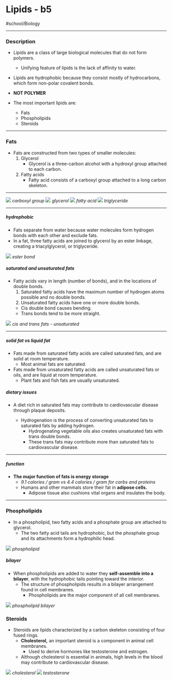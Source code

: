 # Lipids - b5 
#school/Biology
- - - -
### Description
* Lipids are a class of large biological molecules that do not form polymers.
	* Unifying feature of lipids is the lack of affinity to water.
* Lipids are hydrophobic because they consist mostly of hydrocarbons, which form non-polar covalent bonds.

* **NOT POLYMER**

* The most important lipids are:
	* Fats
	* Phospholipids
	* Steroids
- - - -
### Fats
* Fats are constructed from two types of smaller molecules:
	1. Glycerol
		* Glycerol is a three-carbon alcohol with a hydroxyl group attached to each carbon.
	2. Fatty acids
		* Fatty acid consists of a carboxyl group attached to a long carbon skeleton.
- - - -
![](Lipids%20-%20b5/1200px-Carboxylic-acid.svg.png)
_carboxyl group_
![](Lipids%20-%20b5/459b403ba558c5368318b955960ae425.jpg)
_glycerol_
![](Lipids%20-%20b5/fa_polypatt01.gif)
_fatty acid_
![](Lipids%20-%20b5/3-s2.0-B9780702051401000377-f37-03-9780702051401.jpg)
_triglyceride_
- - - -
##### hydrophobic
* Fats separate from water because water molecules form hydrogen bonds with each other and exclude fats.
* In a fat, three fatty acids are joined to glycerol by an ester linkage, creating a triacylglycerol, or triglyceride.

![](Lipids%20-%20b5/y88te6twbjno8lbkuav6gqigccr8zamo75yqgz1534991370901.png)
_ester bond_
##### saturated and unsaturated fats
* Fatty acids vary in length (number of bonds), and in the locations of double bonds.
	1. Saturated fatty acids have the maximum number of hydrogen atoms possible and no double bonds.
	2. Unsaturated fatty acids have one or more double bonds.
	* Cis double bond causes bending.
	* Trans bonds tend to be more straight.

![](Lipids%20-%20b5/Trans-cis-fatty-acid.jpg)
_cis and trans fats - unsaturated_
- - - -
##### solid fat vs liquid fat
* Fats made from saturated fatty acids are called saturated fats, and are solid at room temperature.
	* Most animal fats are saturated.
* Fats made from unsaturated fatty acids are called unsaturated fats or oils, and are liquid at room temperature.
	* Plant fats and fish fats are usually unsaturated.

##### dietary issues
* A diet rich in saturated fats may contribute to cardiovascular disease through plaque deposits.

	* Hydrogenation is the process of converting unsaturated fats to saturated fats by adding hydrogen.
		* Hydrogenating vegetable oils also creates unsaturated fats with trans double bonds.
		* These trans fats may contribute more than saturated fats to cardiovascular disease.
- - - -
##### function
* **The major function of fats is energy storage**
	* _9.1 calories / gram vs 4.4 calories / gram for carbs and proteins_
	* Humans and other mammals store their fat in **adipose cells.**
		* Adipose tissue also cushions vital organs and insulates the body.
		
- - - -
### Phospholipids
* In a phospholipid, two fatty acids and a phosphate group are attached to glycerol.
	* The two fatty acid tails are hydrophobic, but the phosphate group and its attachments form a hydrophilic head.

![](Lipids%20-%20b5/Phospholipid-in-different-representations-a-structure-formula-b-spacefilling.jpg)
_phospholipid_
##### bilayer
* When phospholipids are added to water they **self-assemble into a bilayer**, with the hydrophobic tails pointing toward the interior.
	* The structure of phospholipids results in a bilayer arrangement found in cell membranes.
		* Phospholipids are the major component of all cell membranes.

![](Lipids%20-%20b5/f-d_21eb08bf8f5237a7e8c8ff22c216876df4b5a080b8ee01c25f922c0e+IMAGE_TINY+IMAGE_TINY.png)
_phospholipid bilayer_

### Steroids
* Steroids are lipids characterized by a carbon skeleton consisting of four fused rings.
	* **Cholesterol,** an important steroid is a component in animal cell membranes.
		* Used to derive hormones like testosterone and estrogen.
	* Although cholesterol is essential in animals, high levels in the blood may contribute to cardiovascular disease.

![](Lipids%20-%20b5/cholesterol.jpg)
_cholesterol_
![](Lipids%20-%20b5/Testosterone-Could-Help-Combat-Dementia-In-Women-2un8u9487ftxzvx5lcqry8.jpg)
_testosterone_